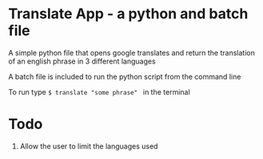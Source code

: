 
# Translate App - a python and batch file

A simple python file that opens google translates and return the translation of an english phrase in 3 different languages

A batch file is included to run the python script from the command line

To run type `$ translate "some phrase" ` in the terminal

# Todo

1. Allow the user to limit the languages used
